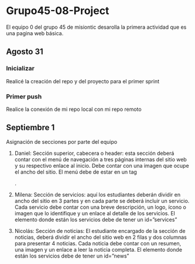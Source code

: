 # Grupo45-08-Project

El equipo 0 del grupo 45 de misiontic desarolla la primera actividad que es una pagina web básica.

## Agosto 31

### Inicializar

Realicé la creación del repo y del proyecto para el primer sprint

### Primer push

Realice la conexión de mi repo local con mi repo remoto

## Septiembre 1

Asignación de secciones por parte del equipo

1. Daniel: Sección superior, cabecera o header: esta sección deberá contar con el menú de navegación a tres páginas internas del sitio web y su respectivo enlace al inicio. Debe contar con una imagen que ocupe el ancho del sitio. El menú debe de estar en un tag <nav></nav>.

2. Milena: Sección de servicios: aquí los estudiantes deberán dividir en ancho del sitio en 3 partes y en cada parte se deberá incluir un servicio. Cada servicio debe contar con una breve descripción, un logo, ícono o imagen que lo identifique y un enlace al detalle de los servicios. El elemento donde están los servicios debe de tener un id=”services”

3. Nicolás: Sección de noticias: El estudiante encargado de la sección de noticias, deberá dividir el ancho del sitio web en 2 filas y dos columnas para presentar 4 noticias. Cada noticia debe contar con un resumen, una imagen y un enlace a leer la noticia completa. El elemento donde están los servicios debe de tener un id=”news”
